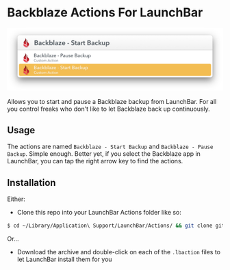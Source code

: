 # Backblaze Actions For LaunchBar

![LaunchBar](./readme/screen.png) 

Allows you to start and pause a Backblaze backup from LaunchBar. For all you control freaks who don't like to let Backblaze back up continuously.

## Usage

The actions are named `Backblaze - Start Backup` and `Backblaze - Pause Backup`. Simple enough. Better yet, if you select the Backblaze app in LaunchBar, you can tap the right arrow key to find the actions.

## Installation

Either:

- Clone this repo into your LaunchBar Actions folder like so:

```bash
$ cd ~/Library/Application\ Support/LaunchBar/Actions/ && git clone git@github.com:eirkeirkeirk/backblaze-launchbar-actions.git
```

Or...

- Download the archive and double-click on each of the `.lbaction` files to let LaunchBar install them for you
